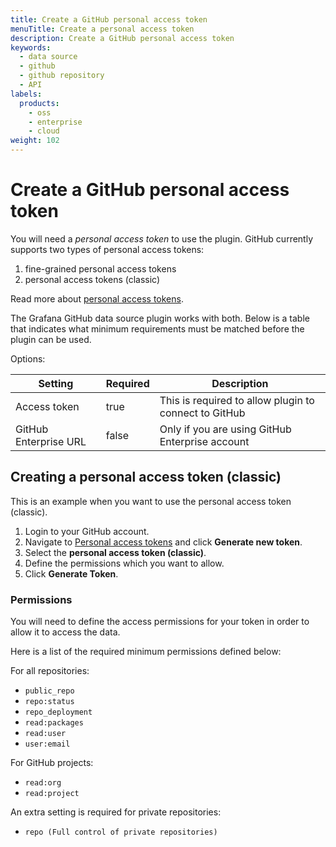 ```yaml
---
title: Create a GitHub personal access token
menuTitle: Create a personal access token
description: Create a GitHub personal access token
keywords:
  - data source
  - github
  - github repository
  - API
labels:
  products:
    - oss
    - enterprise
    - cloud
weight: 102
---
```


# Create a GitHub personal access token

You will need a _personal access token_ to use the plugin. GitHub currently supports two types of personal access tokens:

1. fine-grained personal access tokens
1. personal access tokens (classic)

Read more about [personal access tokens](https://docs.github.com/en/authentication/keeping-your-account-and-data-secure/managing-your-personal-access-tokens).

The Grafana GitHub data source plugin works with both. Below is a table that indicates what minimum requirements must be matched before the plugin can be used.

Options:

| Setting               | Required | Description                                                                                     |
| --------------------- | -------- | ----------------------------------------------------------------------------------------------- |
| Access token          | true     | This is required to allow plugin to connect to GitHub                                           |
| GitHub Enterprise URL | false    | Only if you are using GitHub Enterprise account                                                 |

## Creating a personal access token (classic)

This is an example when you want to use the personal access token (classic).

1. Login to your GitHub account.
1. Navigate to [Personal access tokens](https://github.com/settings/tokens) and click **Generate new token**.
1. Select the **personal access token (classic)**.
1. Define the permissions which you want to allow.
1. Click **Generate Token**.

### Permissions

You will need to define the access permissions for your token in order to allow it to access the data.

Here is a list of the required minimum permissions defined below:

For all repositories:

- `public_repo`
- `repo:status`
- `repo_deployment`
- `read:packages`
- `read:user`
- `user:email`

For GitHub projects:

- `read:org`
- `read:project`

An extra setting is required for private repositories:

- `repo (Full control of private repositories)`
